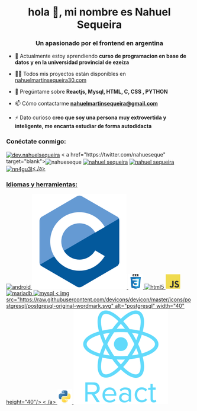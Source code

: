 <h1 align="center">hola 👋, mi nombre es Nahuel Sequeira</h1>
<h3 align="center">Un apasionado por el frontend en argentina</h3>

- 🌱 Actualmente estoy aprendiendo **curso de programacion en base de datos y en la universidad provincial de ezeiza**

- 👨‍💻 Todos mis proyectos están disponibles en [nahuelmartinsequeira30.com](nahuelmartinsequeira30.com)

- 💬 Pregúntame sobre **Reactjs, Mysql, HTML, C, CSS , PYTHON**

- 📫 Cómo contactarme **nahuelmartinsequeira@gmail.com**

- ⚡ Dato curioso **creo que soy una persona muy extrovertida y inteligente, me encanta estudiar de forma autodidacta**

<h3 align="left">Conéctate conmigo:</h3 >
<p align="left">
<a href="https://dev.to/dev.nahuelsequeira" target="blank"><img align="center" src="https://raw.githubusercontent. com/rahuldkjain/github-profile-readme-generator/master/src/images/icons/Social/devto.svg" alt="dev.nahuelsequeira" height="30" width="40" /></a>
< a href="https://twitter.com/nahueseque" target="blank"><img align="center" src="https://raw.githubusercontent.com/rahuldkjain/github-profile-readme-generator/ master/src/images/icons/Social/twitter.svg" alt="nahueseque" height="30" width="40" /></a>
<a href="https://linkedin.com/in/ nahuel sequeira" target="blank"><img align="center" src="https://raw.githubusercontent.com/rahuldkjain/github-profile-readme-generator/master/src/images/icons/Social/linked -in-alt.svg" alt="nahuel sequeira" height="30" width="40" /></a>
<a href="https://fb.com/nahuel sequeira" target="en blanco" ><img align="center" src="https://raw.githubusercontent.com/rahuldkjain/github-profile-readme-generator/master/src/images/icons/Social/facebook.svg" alt="nahuel sequeira " altura="30" ancho="40" /></a>
<a href="https://instagram.com/nn4gu3l" target="blank"><img align="center" src="https: //raw.githubusercontent.com/rahuldkjain/github-profile-readme-generator/master/src/images/icons/Social/instagram.svg" alt="nn4gu3l" height="30" width="40" //>< /a>
</p>

<h3 align="left">Idiomas y herramientas:</h3>
<p align="left"> <a href="https://developer.android.com" target="_blank" rel="noreferrer"> <img src="https://raw.githubusercontent.com/devicons /devicon/master/icons/android/android-original-wordmark.svg" alt="android" width="40" height="40"/> </a> <a href="https://www.cprogramming .com/" target="_blank" rel="noreferrer"> <img src="https://raw.githubusercontent.com/devicons/devicon/master/icons/c/c-original.svg" alt="c " ancho="40" alto="40"/> </a> <a href="https://www.w3schools.com/css/" target="_blank" rel="noreferrer"> <img src= "https://raw.githubusercontent.com/devicons/devicon/master/icons/css3/css3-original-wordmark.svg" alt="css3" width="40" height="40"/> </a> <a href="https://www.w3.org/html/" target="_blank" rel="noreferrer"> <img src="https://raw.githubusercontent.com/devicons/devicon/master/ icon/html5/html5-original-wordmark.svg" alt="html5" width="40" height="40"/> </a> <a href="https://developer.mozilla.org/en- US/docs/Web/JavaScript" target="_blank" rel="noreferrer"> <img src="https://raw.githubusercontent.com/devicons/devicon/master/icons/javascript/javascript-original.svg" alt="javascript" width="40" height="40"/> </a> <a href="https://mariadb.org/" target="_blank" rel="noreferrer"> <img src= "https://www.vectorlogo.zone/logos/mariadb/mariadb-icon.svg" alt="mariadb" width="40" height="40"/> </a> <a href="https:/ /www.mysql.com/" target="_blank" rel="noreferrer"> <img src="https://raw.githubusercontent.com/devicons/devicon/master/icons/mysql/mysql-original-wordmark. svg" alt="mysql" width="40" height="40"/> </a> <a href="https://www.postgresql.org" target="_blank" rel="noreferrer"> < img src="https://raw.githubusercontent.com/devicons/devicon/master/icons/postgresql/postgresql-original-wordmark.svg" alt="postgresql" width="40" height="40"/> < /a> <a href="https://www.python.org" target="_blank" rel="noreferrer"> <img src="https://raw.githubusercontent.com/devicons/devicon/master/icons/python/python-original.svg" alt="python" width="40" height="40"/> </a> <a href="https://reactjs. org/" target="_blank" rel="noreferrer"> <img src="https://raw.githubusercontent.com/devicons/devicon/master/icons/react/react-original-wordmark.svg" alt=" reaccionar" ancho="40" alto="40"/> </a> </p>

